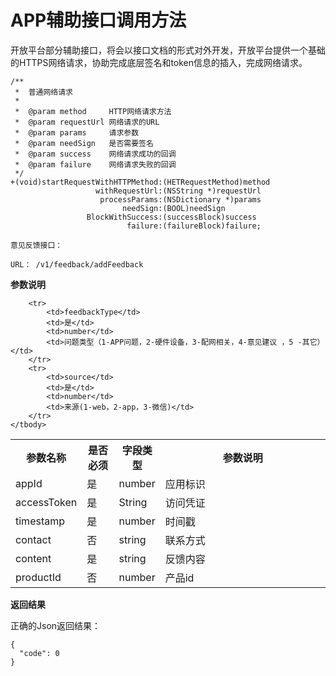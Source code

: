 # APP辅助接口调用方法

开放平台部分辅助接口，将会以接口文档的形式对外开发，开放平台提供一个基础的HTTPS网络请求，协助完成底层签名和token信息的插入，完成网络请求。

```
/**
 *  普通网络请求
 *
 *  @param method     HTTP网络请求方法
 *  @param requestUrl 网络请求的URL
 *  @param params     请求参数
 *  @param needSign   是否需要签名
 *  @param success    网络请求成功的回调
 *  @param failure    网络请求失败的回调
 */
+(void)startRequestWithHTTPMethod:(HETRequestMethod)method
                   withRequestUrl:(NSString *)requestUrl
                    processParams:(NSDictionary *)params
                         needSign:(BOOL)needSign
                 BlockWithSuccess:(successBlock)success
                          failure:(failureBlock)failure;
```

```
意见反馈接口：

URL： /v1/feedback/addFeedback
```

**参数说明**

<table width="100%" style="border-spacing: 0; border-collapse: collapse;" cellspacing="0">
	<tbody>
		<tr>
			<th width="16%">参数名称</th>
			<th width="11%">是否必须</th>
			<th width="11%">字段类型</th>
			<th width="62%">参数说明</th>
		</tr>
		<tr>
			<td>appId</td>
			<td>是</td>
			<td>number</td>
			<td>应用标识</td>
		</tr>
		<tr>
			<td>accessToken</td>
			<td>是</td>
			<td>String</td>
			<td>访问凭证</td>
		</tr>
		<tr>
			<td>timestamp</td>
			<td>是</td>
			<td>number</td>
			<td>时间戳</td>
		</tr>
		<tr>
			<td>contact</td>
			<td>否</td>
			<td>string</td>
			<td>联系方式</td>
		</tr>
		<tr>
			<td>content</td>
			<td>是</td>
			<td>string</td>
			<td>反馈内容</td>
		</tr>
		<tr>
			<td>productId</td>
			<td>否</td>
			<td>number</td>
			<td>产品id</td>
		</tr>	

		<tr>
			<td>feedbackType</td>
			<td>是</td>
			<td>number</td>
			<td>问题类型（1-APP问题，2-硬件设备，3-配网相关，4-意见建议 ，5 -其它）</td>
		</tr>	
		<tr>
			<td>source</td>
			<td>是</td>
			<td>number</td>
			<td>来源(1-web，2-app，3-微信)</td>
		</tr>
	</tbody>
</table>

**返回结果**

正确的Json返回结果：

	{
	  "code": 0
	}

```